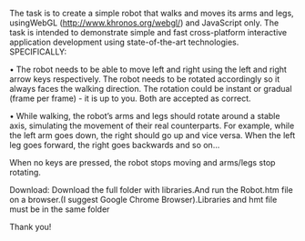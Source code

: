 The task is to create a simple robot that walks and moves its arms and legs,
usingWebGL (http://www.khronos.org/webgl/) and JavaScript only. The
task is intended to demonstrate simple and fast cross-platform interactive
application development using state-of-the-art technologies.
SPECIFICALLY:

• The robot needs to be able to move left and right using the left
and right arrow keys respectively. The robot needs to be rotated
accordingly so it always faces the walking direction. The rotation
could be instant or gradual (frame per frame) - it is up to you. Both
are accepted as correct.

• While walking, the robot’s arms and legs should rotate around a
stable axis, simulating the movement of their real counterparts. For
example, while the left arm goes down, the right should go up and vice
versa. When the left leg goes forward, the right goes backwards and
so on...

When no keys are pressed, the robot stops moving and arms/legs stop
rotating.

Download:
Download the  full folder with libraries.And run the Robot.htm file on a 
browser.(I suggest Google Chrome Browser).Libraries and hmt file must be in the 
same folder

Thank you!

